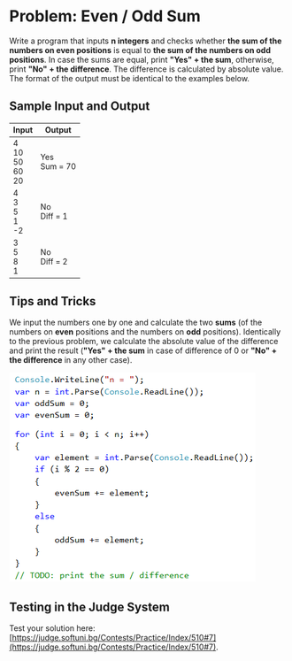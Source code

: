 # Problem: Even / Odd Sum

Write a program that inputs **n integers** and checks whether **the sum of the numbers on even positions** is equal to **the sum of the numbers on odd positions**. In case the sums are equal, print **"Yes" + the sum**, otherwise, print **"No" + the difference**. The difference is calculated by absolute value. The format of the output must be identical to the examples below.

## Sample Input and Output

| Input | Output |
| --- | --- |
| 4<br>10<br>50<br>60<br>20 | Yes<br>Sum = 70 |
| 4<br>3<br>5<br>1<br>-2 | No<br>Diff = 1 |
| 3<br>5<br>8<br>1 | No<br>Diff = 2 |

## Tips and Tricks

We input the numbers one by one and calculate the two **sums** (of the numbers on **even** positions and the numbers on **odd** positions). Identically to the previous problem, we calculate the absolute value of the difference and print the result (**"Yes" + the sum** in case of difference of 0 or **"No" + the difference** in any other case).

![](/assets/chapter-5-images/08.Odd-even-sum-01.png)

## Testing in the Judge System

Test your solution here: [https://judge.softuni.bg/Contests/Practice/Index/510#7](https://judge.softuni.bg/Contests/Practice/Index/510#7).
